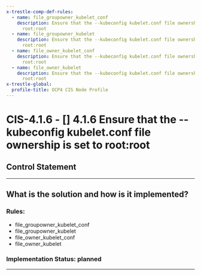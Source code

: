 ```yaml
---
x-trestle-comp-def-rules:
  - name: file_groupowner_kubelet_conf
    description: Ensure that the --kubeconfig kubelet.conf file ownership is set to
      root:root
  - name: file_groupowner_kubelet
    description: Ensure that the --kubeconfig kubelet.conf file ownership is set to
      root:root
  - name: file_owner_kubelet_conf
    description: Ensure that the --kubeconfig kubelet.conf file ownership is set to
      root:root
  - name: file_owner_kubelet
    description: Ensure that the --kubeconfig kubelet.conf file ownership is set to
      root:root
x-trestle-global:
  profile-title: OCP4 CIS Node Profile
---
```


# CIS-4.1.6 - \[\] 4.1.6 Ensure that the --kubeconfig kubelet.conf file ownership is set to root:root

## Control Statement

______________________________________________________________________

## What is the solution and how is it implemented?

<!-- For implementation status enter one of: implemented, partial, planned, alternative, not-applicable -->

<!-- Note that the list of rules under ### Rules: is read-only and changes will not be captured after assembly to JSON -->

<!-- Enter possible prose for implementation response at the control level here, after this comment -->

### Rules:

  - file_groupowner_kubelet_conf
  - file_groupowner_kubelet
  - file_owner_kubelet_conf
  - file_owner_kubelet

### Implementation Status: planned

______________________________________________________________________
